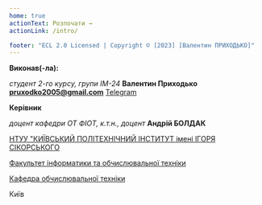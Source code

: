 ```yaml
---
home: true
actionText: Розпочати →
actionLink: /intro/

footer: "ECL 2.0 Licensed | Copyright © [2023] [Валентин ПРИХОДЬКО]"
---
```



**Виконав(-ла):** 

_студент 2-го курсу, групи ІМ-24_<span padding-right:5em></span> **Валентин Приходько pruxodko2005@gmail.com** <a href="https://t.me/Walik23" target="_blank"> Telegram </a>

**Керівник**

*доцент кафедри ОТ ФІОТ, к.т.н., доцент*<span padding-right:5em></span> **Андрій БОЛДАК** 

[НТУУ "КИЇВСЬКИЙ ПОЛІТЕХНІЧНИЙ ІНСТИТУТ імені ІГОРЯ СІКОРСЬКОГО](https://kpi.ua/)

[Факультет інформатики та обчислювальної техніки](https://fiot.kpi.ua/)

[Кафедра обчислювальної техніки](https://comsys.kpi.ua/)

Київ
